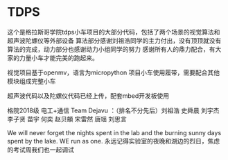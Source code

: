 # TDPS
这个是格拉斯哥学院tdps小车项目的大部分代码，包括了两个场景的视觉算法和超声波陀螺仪等外部设备
算法部分感谢刘祖浩同学的主力付出，没有顶顶就没有算法的完成，动力部分也感谢动力小组同学的努力
感谢所有人的鼎力配合，有大家的力量小车才能完美的跑起来。

视觉项目基于openmv，语言为micropython
项目小车使用履带，需要配合其他模块组成完整小车

超声波代码以及陀螺仪代码已经上传，配套mbed开发板使用

格院2018级 电工+通信
Team Dejavu ：（排名不分先后）刘祖浩 史舜晨 刘宇杰 李子贤 苗宇 何奕 赵贝頔 宋雷然 唐瑶 刘思言

We will never forget the nights spent in the lab and the burning sunny days spent by the lake.
WE run as one.
永远记得实验室的夜晚和湖边的烈日，焦虑的考试周我们也一起调试

